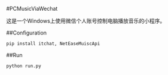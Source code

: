 #PCMusicViaWechat

这是一个Windows上使用微信个人账号控制电脑播放音乐的小程序。

##Configuration

```bash
pip install itchat, NetEaseMuiscApi
```

##Run

```python
python run.py
```
